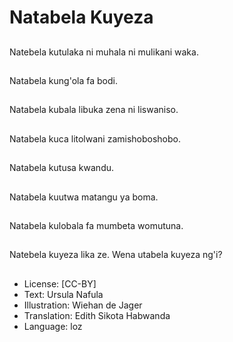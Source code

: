 # Natabela Kuyeza

##
Natebela kutulaka ni muhala ni mulikani waka.

##
Natabela kung'ola fa bodi.

##
Natabela kubala libuka zena ni liswaniso.

##
Natabela kuca litolwani zamishoboshobo.

##
Natabela kutusa kwandu.

##
Natabela kuutwa matangu ya boma.

##
Natabela kulobala fa mumbeta womutuna.

##
Natebela kuyeza lika ze. Wena utabela kuyeza ng'i?

##
* License: [CC-BY]
* Text: Ursula Nafula
* Illustration: Wiehan de Jager
* Translation: Edith Sikota Habwanda
* Language: loz
